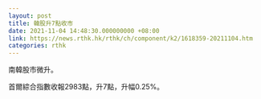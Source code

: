 ```yaml
---
layout: post
title: 韓股升7點收市
date: 2021-11-04 14:48:30.000000000 +08:00
link: https://news.rthk.hk/rthk/ch/component/k2/1618359-20211104.htm
categories: rthk
---
```


南韓股市微升。

首爾綜合指數收報2983點，升7點，升幅0.25%。
